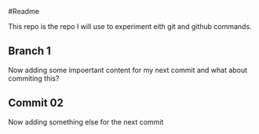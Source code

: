 #Readme

This repo is the repo I will use to experiment eith git and github commands.

## Branch 1
Now adding some impoertant content for my next commit
and what about commiting this?

## Commit 02
Now adding something else for the next commit